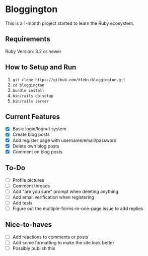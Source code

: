 # Bloggington

This is a 1-month project started to learn the Ruby ecosystem. 

## Requirements
Ruby Version: 3.2 or newer

## How to Setup and Run
1. `git clone https://github.com/dfebs/bloggington.git`
1. `cd bloggington`
1. `bundle install`
1. `bin/rails db:setup`
1. `bin/rails server`

## Current Features
- [x] Basic login/logout system
- [x] Create blog posts
- [x] Add register page with username/email/password
- [x] Delete own blog posts
- [x] Comment on blog posts

## To-Do
- [ ] Profile pictures
- [ ] Comment threads
- [ ] Add "are you sure" prompt when deleting anything
- [ ] Add email verification when registering
- [ ] Add tests
- [ ] Figure out the multiple-forms-in-one-page issue to add replies

## Nice-to-haves
- [ ] Add reactions to comments or posts
- [ ] Add some formatting to make the site look better
- [ ] Possibly publish this